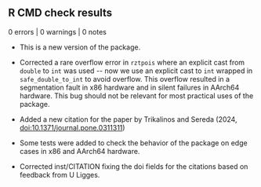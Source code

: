 ## R CMD check results

0 errors | 0 warnings | 0 notes

* This is a new version of the package. 

* Corrected a rare overflow error in `rztpois` where an explicit cast from `double` to `int` was used -- now we use an explicit cast to `int` wrapped in `safe_double_to_int` to avoid overflow.  This overflow resulted in a segmentation fault in x86 hardware and in silent failures in AArch64 hardware. This bug should not be relevant for most practical uses of the package.  

* Added a new citation for the paper by Trikalinos and Sereda (2024, <doi:10.1371/journal.pone.0311311>)

* Some tests were added to check the behavior of the package on edge cases in x86 and AArch64 hardware. 

* Corrected inst/CITATION fixing the doi fields for the citations based on feedback from U Ligges.  

 